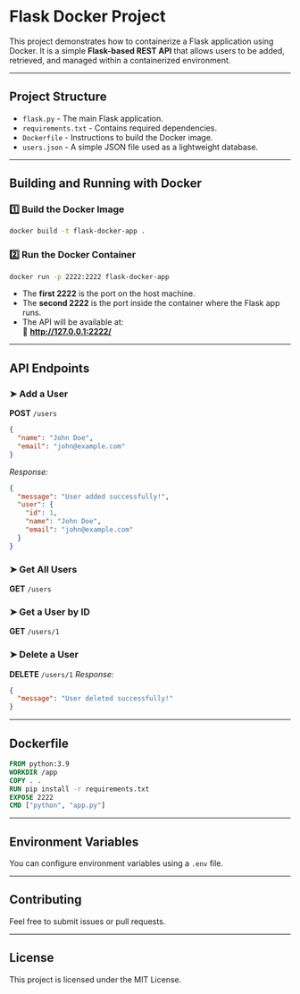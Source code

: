 # Flask Docker Project

This project demonstrates how to containerize a Flask application using Docker. It is a simple **Flask-based REST API** that allows users to be added, retrieved, and managed within a containerized environment.

---
## Project Structure
- `flask.py` - The main Flask application.
- `requirements.txt` - Contains required dependencies.
- `Dockerfile` - Instructions to build the Docker image.
- `users.json` - A simple JSON file used as a lightweight database.

---
## Building and Running with Docker

### 1️⃣ **Build the Docker Image**
```sh
docker build -t flask-docker-app .
```

### 2️⃣ **Run the Docker Container**
```sh
docker run -p 2222:2222 flask-docker-app
```
- The **first 2222** is the port on the host machine.
- The **second 2222** is the port inside the container where the Flask app runs.
- The API will be available at:  
  📌 **http://127.0.0.1:2222/**

---
## API Endpoints

### ➤ **Add a User**
**POST** `/users`
```json
{
  "name": "John Doe",
  "email": "john@example.com"
}
```
_Response:_
```json
{
  "message": "User added successfully!",
  "user": {
    "id": 1,
    "name": "John Doe",
    "email": "john@example.com"
  }
}
```

### ➤ **Get All Users**
**GET** `/users`

### ➤ **Get a User by ID**
**GET** `/users/1`

### ➤ **Delete a User**
**DELETE** `/users/1`
_Response:_
```json
{
  "message": "User deleted successfully!"
}
```

---
## Dockerfile
```dockerfile
FROM python:3.9
WORKDIR /app
COPY . .
RUN pip install -r requirements.txt
EXPOSE 2222
CMD ["python", "app.py"]
```

---
## Environment Variables
You can configure environment variables using a `.env` file.

---
## Contributing
Feel free to submit issues or pull requests.

---
## License
This project is licensed under the MIT License.

